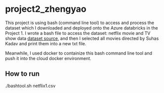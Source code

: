 # project2_zhengyao

This project is using bash (command line tool) to access and process the dataset which I downloaded and deployed onto the Azure databricks in the Project 1. I wrote a bash file to access the dataset: netflix movie and TV show data [dataset source](https://www.kaggle.com/datasets/ariyoomotade/netflix-data-cleaning-analysis-and-visualization), and then I selected all movies directed by Suhas Kadav and print them into a new txt file.

Meanwhile, I used docker to containize this bash command line tool and push it into the cloud docker environment.

## How to run
./bashtool.sh netflix1.csv
